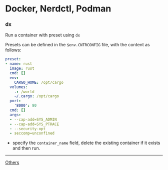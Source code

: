 # Docker, Nerdctl, Podman

### dx
Run a container with preset using `dx`

Presets can be defined in the `$env.CNTRCONFIG` file, with the content as follows:

```yaml
preset:
- name: rust
  image: rust
  cmd: []
  env:
    CARGO_HOME: /opt/cargo
  volumes:
    .: /world
    ~/.cargo: /opt/cargo
  port:
    '8000': 80
  cmd: []
  args:
  - --cap-add=SYS_ADMIN
  - --cap-add=SYS_PTRACE
  - --security-opt
  - seccomp=unconfined
```
- specify the `container_name` field, delete the existing container if it exists and then run.

---
[Others](https://github.com/fj0r/nushell/blob/main/README.md)
